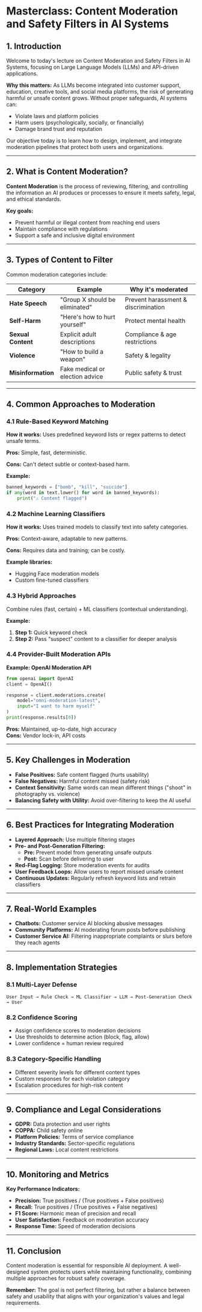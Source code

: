 # Masterclass: Content Moderation and Safety Filters in AI Systems

## 1. Introduction

Welcome to today's lecture on Content Moderation and Safety Filters in AI Systems, focusing on Large Language Models (LLMs) and API-driven applications.

**Why this matters:**
As LLMs become integrated into customer support, education, creative tools, and social media platforms, the risk of generating harmful or unsafe content grows. Without proper safeguards, AI systems can:

- Violate laws and platform policies
- Harm users (psychologically, socially, or financially)
- Damage brand trust and reputation

Our objective today is to learn how to design, implement, and integrate moderation pipelines that protect both users and organizations.

---

## 2. What is Content Moderation?

**Content Moderation** is the process of reviewing, filtering, and controlling the information an AI produces or processes to ensure it meets safety, legal, and ethical standards.

**Key goals:**
- Prevent harmful or illegal content from reaching end users
- Maintain compliance with regulations
- Support a safe and inclusive digital environment

---

## 3. Types of Content to Filter

Common moderation categories include:

| Category | Example | Why it's moderated |
|----------|---------|-------------------|
| **Hate Speech** | "Group X should be eliminated" | Prevent harassment & discrimination |
| **Self-Harm** | "Here's how to hurt yourself" | Protect mental health |
| **Sexual Content** | Explicit adult descriptions | Compliance & age restrictions |
| **Violence** | "How to build a weapon" | Safety & legality |
| **Misinformation** | Fake medical or election advice | Public safety & trust |

---

## 4. Common Approaches to Moderation

### 4.1 Rule-Based Keyword Matching

**How it works:**
Uses predefined keyword lists or regex patterns to detect unsafe terms.

**Pros:**
Simple, fast, deterministic.

**Cons:**
Can't detect subtle or context-based harm.

**Example:**
```python
banned_keywords = ["bomb", "kill", "suicide"]
if any(word in text.lower() for word in banned_keywords):
    print("⚠️ Content flagged")
```

### 4.2 Machine Learning Classifiers

**How it works:**
Uses trained models to classify text into safety categories.

**Pros:**
Context-aware, adaptable to new patterns.

**Cons:**
Requires data and training; can be costly.

**Example libraries:**
- Hugging Face moderation models
- Custom fine-tuned classifiers

### 4.3 Hybrid Approaches

Combine rules (fast, certain) + ML classifiers (contextual understanding).

**Example:**
1. **Step 1:** Quick keyword check
2. **Step 2:** Pass "suspect" content to a classifier for deeper analysis

### 4.4 Provider-Built Moderation APIs

**Example: OpenAI Moderation API**
```python
from openai import OpenAI
client = OpenAI()

response = client.moderations.create(
    model="omni-moderation-latest",
    input="I want to harm myself"
)
print(response.results[0])
```

**Pros:** Maintained, up-to-date, high accuracy  
**Cons:** Vendor lock-in, API costs

---

## 5. Key Challenges in Moderation

- **False Positives:** Safe content flagged (hurts usability)
- **False Negatives:** Harmful content missed (safety risk)
- **Context Sensitivity:** Same words can mean different things ("shoot" in photography vs. violence)
- **Balancing Safety with Utility:** Avoid over-filtering to keep the AI useful

---

## 6. Best Practices for Integrating Moderation

- **Layered Approach:** Use multiple filtering stages
- **Pre- and Post-Generation Filtering:**
  - **Pre:** Prevent model from generating unsafe outputs
  - **Post:** Scan before delivering to user
- **Red-Flag Logging:** Store moderation events for audits
- **User Feedback Loops:** Allow users to report missed unsafe content
- **Continuous Updates:** Regularly refresh keyword lists and retrain classifiers

---

## 7. Real-World Examples

- **Chatbots:** Customer service AI blocking abusive messages
- **Community Platforms:** AI moderating forum posts before publishing
- **Customer Service AI:** Filtering inappropriate complaints or slurs before they reach agents

---

## 8. Implementation Strategies

### 8.1 Multi-Layer Defense
```
User Input → Rule Check → ML Classifier → LLM → Post-Generation Check → User
```

### 8.2 Confidence Scoring
- Assign confidence scores to moderation decisions
- Use thresholds to determine action (block, flag, allow)
- Lower confidence = human review required

### 8.3 Category-Specific Handling
- Different severity levels for different content types
- Custom responses for each violation category
- Escalation procedures for high-risk content

---

## 9. Compliance and Legal Considerations

- **GDPR:** Data protection and user rights
- **COPPA:** Child safety online
- **Platform Policies:** Terms of service compliance
- **Industry Standards:** Sector-specific regulations
- **Regional Laws:** Local content restrictions

---

## 10. Monitoring and Metrics

**Key Performance Indicators:**
- **Precision:** True positives / (True positives + False positives)
- **Recall:** True positives / (True positives + False negatives)
- **F1 Score:** Harmonic mean of precision and recall
- **User Satisfaction:** Feedback on moderation accuracy
- **Response Time:** Speed of moderation decisions

---

## 11. Conclusion

Content moderation is essential for responsible AI deployment. A well-designed system protects users while maintaining functionality, combining multiple approaches for robust safety coverage.

**Remember:** The goal is not perfect filtering, but rather a balance between safety and usability that aligns with your organization's values and legal requirements.
